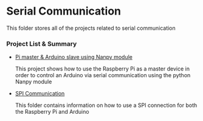 <h1>Serial Communication</h1>
<p>This folder stores all of the projects related to serial communication</p>

<h3>Project List & Summary</h3>
<ul>
  <li><a href="https://github.com/schnelled/PiAndArduino/tree/master/SerialCommunication/PiNanpy">Pi master & Arduino slave using Nanpy module</a></li>
    <p>This project shows how to use the Raspberry Pi as a master device in order to control an Arduino via serial
    communication using the python Nanpy module</p>

  <li><a href="https://github.com/schnelled/PiAndArduino/tree/master/SerialCommunication/SPI_Communication">SPI Communication</a></li>
    <p>This folder contains information on how to use a SPI connection for both the Raspberry Pi and Arduino</p>
</ul>
